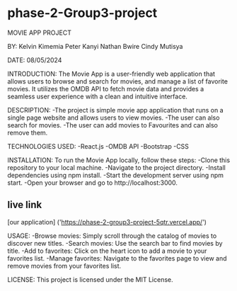 # phase-2-Group3-project
MOVIE APP PROJECT

 BY: Kelvin Kimemia
     Peter Kanyi
     Nathan Bwire
     Cindy Mutisya
     
DATE: 08/05/2024 

INTRODUCTION:
The Movie App is a user-friendly web application that allows users to browse and search for movies, and manage a list of favorite movies. It utilizes the OMDB API to fetch movie data and provides a seamless user experience with a clean and intuitive interface.

DESCRIPTION: 
            -The project is simple movie app application that runs on a single page website and allows users to view movies. 
            -The user can also search for movies.
            -The user can add movies to Favourites and can also remove them.

TECHNOLOGIES USED:
       -React.js
       -OMDB API
       -Bootstrap
       -CSS

INSTALLATION:
 To run the Movie App locally, follow these steps:
   -Clone this repository to your local machine.
   -Navigate to the project directory.
   -Install dependencies using npm install.
   -Start the development server using npm start.
   -Open your browser and go to http://localhost:3000.      

   ## live link
   [our application] ('https://phase-2-group3-project-5qtr.vercel.app/')


USAGE:
 -Browse movies: Simply scroll through the catalog of movies to discover new titles.
 -Search movies: Use the search bar to find movies by title.
 -Add to favorites: Click on the heart icon to add a movie to your favorites list.
 -Manage favorites: Navigate to the favorites page to view and remove movies from your favorites list.

LICENSE:
This project is licensed under the MIT License.



